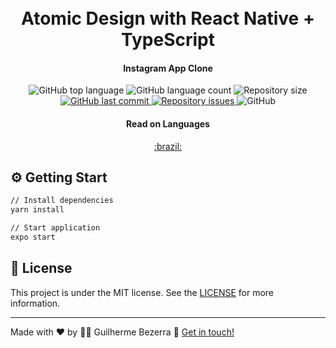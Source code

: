 <h1 align="center">
    <br>
    Atomic Design with React Native + TypeScript
</h1>

<h4 align="center">
  Instagram App Clone
</h4>
<p align="center">
  <img alt="GitHub top language" src="https://img.shields.io/github/languages/top/gbdsantos/react-native-atomic-design.svg">

  <img alt="GitHub language count" src="https://img.shields.io/github/languages/count/gbdsantos/react-native-atomic-design.svg">

  <img alt="Repository size" src="https://img.shields.io/github/repo-size/gbdsantos/react-native-atomic-design.svg">

  <a href="https://github.com/gbdsantos/react-native-atomic-design/commits/master">
    <img alt="GitHub last commit" src="https://img.shields.io/github/last-commit/gbdsantos/react-native-atomic-design.svg">
  </a>

  <a href="https://github.com/lukemorales/rocketshoes-react-native/issues">
    <img alt="Repository issues" src="https://img.shields.io/github/issues/gbdsantos/react-native-atomic-design.svg">
  </a>

  <img alt="GitHub" src="https://img.shields.io/github/license/gbdsantos/react-native-atomic-design.svg">
</p>

<div align="center">
  <h4 align="center">Read on Languages</h4>
  <a href="https://github.com/gbdsantos/react-native-atomic-design">:brazil:
  </a>
</div>

</p>

## :gear: Getting Start

```Bash
// Install dependencies
yarn install

// Start application
expo start
```

## :memo: License
This project is under the MIT license. See the [LICENSE](https://github.com/gbdsantos/react-native-atomic-design/blob/master/LICENSE) for more information.

---
Made with ♥ by :man_astronaut: Guilherme Bezerra :wave: [Get in touch!](https://www.linkedin.com/in/gbdsantos/)
